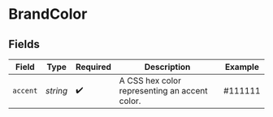 # BrandColor


## Fields

| Field                                         | Type                                          | Required                                      | Description                                   | Example                                       |
| --------------------------------------------- | --------------------------------------------- | --------------------------------------------- | --------------------------------------------- | --------------------------------------------- |
| `accent`                                      | *string*                                      | :heavy_check_mark:                            | A CSS hex color representing an accent color. | #111111                                       |